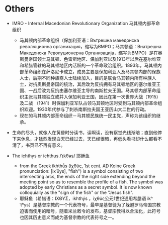 # Others

- IMRO - Internal Macedonian Revolutionary Organization 马其顿内部革命组织
  - 马其顿内部革命组织（保加利亚语：Вътрешна македонска революционна организация，缩写为ВМРО；马其顿语：Внатрешна Македонска Револуционерна Организација，缩写为ВМРО）是在奥斯曼帝国领土马其顿、色雷斯地区、保加利亚以及1913年以后在塞尔维亚和希腊管辖的马其顿地区内活跃的一个革命政治组织。1893年，马其顿内部革命组织在萨洛尼卡成立，成员主要是保加利亚人及马其顿内部的保族人士，后期不同种族裔人士陆续加入，目的是联合马其顿内所有种族人士，对抗奥斯曼帝国的统治，其后改为反抗拥有马其顿地区的塞尔维亚王国、一战后改为反抗由塞尔维亚主导的南斯拉夫王国。马其顿内部革命组织主张马其顿独立或并入保加利亚王国，因此在第一次世界大战（1915）及二战 （1941）时保加利亚军队占领马其顿地区时受到马其顿内部革命组织欢迎。1930年代参与了刺杀南斯拉夫国王亚历山大二世的行动。
  - 现在的马其顿内部革命组织－马其顿民族统一民主党，声称为该组织的继承。
  
- 生命的尽头，就像人在黄昏时分读书，读啊读，没有察觉光线渐暗；直到他停下来休息，才猛烈发现白天已经过去，天已经很暗，再低头看书却什么都看不清了，书页已不再有意义。

- The ichthys or ichthus /ˈɪkθəs/ 耶稣鱼
  - from the Greek ikhthū́s (ἰχθύς, 1st cent. AD Koine Greek pronunciation: [ixˈθys], "fish") is a symbol consisting of two intersecting arcs, the ends of the right side extending beyond the meeting point so as to resemble the profile of a fish. The symbol was adopted by early Christians as a secret symbol. It is now known colloquially as the "sign of the fish" or the "Jesus fish".
  - 耶稣鱼（希腊语：ΙΧΘΥΣ，ikhthýs ，ἰχθύς公元1世纪通用希腊语 ikʰˈtʰys）是基督宗教的一个代表符号，最早是基督徒为了躲避罗马帝国宗教迫害而使用的暗号，随着米兰敕令的发布，基督宗教得以合法化，此符号也因其历史意义而成为基督宗教的代表符号之一。
  